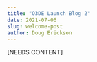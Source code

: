 ```yaml
---
title: "O3DE Launch Blog 2"
date: 2021-07-06
slug: welcome-post
author: Doug Erickson
---
```


[NEEDS CONTENT]